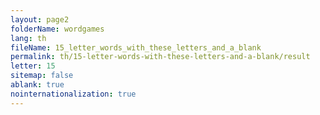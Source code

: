 ```yaml
---
layout: page2
folderName: wordgames
lang: th
fileName: 15_letter_words_with_these_letters_and_a_blank
permalink: th/15-letter-words-with-these-letters-and-a-blank/result
letter: 15
sitemap: false
ablank: true
nointernationalization: true
---
```

